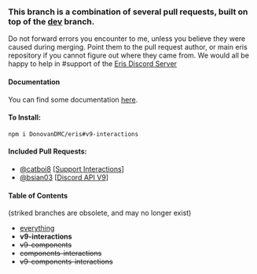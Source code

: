 ### This branch is a combination of several pull requests, built on top of the [dev](https://github.com/abalabahaha/eris/tree/dev) branch.

Do not forward errors you encounter to me, unless you believe they were caused during merging. Point them to the pull request author, or main eris repository if you cannot figure out where they came from. We would all be happy to help in #support of the [Eris Discord Server](https://discord.gg/eris)

#### Documentation
You can find some documentation [here](https://eris.owo-whats-this.dev/v9-interactions).

#### To Install:
```
npm i DonovanDMC/eris#v9-interactions
```

#### Included Pull Requests:
* [@catboi8](https://github.com/Catboi8) [[Support Interactions](https://github.com/abalabahaha/eris/pull/1210)]
* [@bsian03](https://github.com/bsian03) [[Discord API V9](https://github.com/abalabahaha/eris/pull/1216)]

#### Table of Contents
(striked branches are obsolete, and may no longer exist)
* [everything](https://github.com/DonovanDMC/eris/tree/everything)
* **v9-interactions**
* ~~v9-components~~
* ~~components-interactions~~
* ~~v9-components-interactions~~
